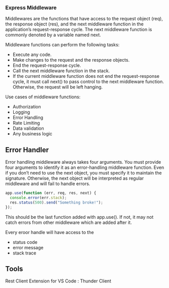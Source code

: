 
### Express Middleware

Middlewares are the functions that have access to the request object (req), the response object (res), and the next middleware function in the application’s request-response cycle. The next middleware function is commonly denoted by a variable named next.

Middleware functions can perform the following tasks:

- Execute any code.
- Make changes to the request and the response objects.
- End the request-response cycle.
- Call the next middleware function in the stack.
- If the current middleware function does not end the request-response cycle, it must call next() to pass control to the next middleware function. Otherwise, the request will be left hanging.

Use cases of middleware functions:

- Authorization
- Logging
- Error Handling
- Rate Limiting
- Data validation
- Any business logic

## Error Handler

Error handling middleware always takes four arguments. You must provide four arguments to identify it as an error-handling middleware function. Even if you don’t need to use the next object, you must specify it to maintain the signature. Otherwise, the next object will be interpreted as regular middleware and will fail to handle errors.

```js
app.use(function (err, req, res, next) {
  console.error(err.stack);
  res.status(500).send("Something broke!");
});
```

This should be the last function added with app.use(). If not, it may not catch errors from other middleware which are added after it.

Every eroor handle will have access to the 
- status code
- error message
- stack trace





## Tools 

Rest Client Extension for VS Code : Thunder Client




